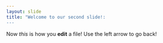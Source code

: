 ```yaml
---
layout: slide
title: "Welcome to our second slide!:
---
```

Now _this_ is how you **edit** a file!
Use the left arrow to go back!
